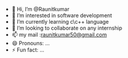- 👋 Hi, I’m @Raunitkumar
- 👀 I’m interested in software development
- 🌱 I’m currently learning c\c++ language
- 💞️ I’m looking to collaborate on any internship
- 📫 my mail :raunitkumar50@gmail.com
- 😄 Pronouns: ...
- ⚡ Fun fact: ...

<!---
Raunitkumar01/Raunitkumar01 is a ✨ special ✨ repository because its `README.md` (this file) appears on your GitHub profile.
You can click the Preview link to take a look at your changes.
--->
